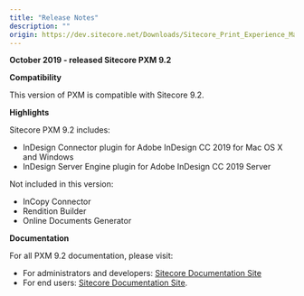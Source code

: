 ```yaml
---
title: "Release Notes"
description: ""
origin: https://dev.sitecore.net/Downloads/Sitecore_Print_Experience_Manager/92/Sitecore_Print_Experience_Manager_920/Release_Notes
---
```


**October 2019 - released Sitecore PXM 9.2**

**Compatibility**

This version of PXM is compatible with Sitecore 9.2.

**Highlights**

Sitecore PXM 9.2 includes:

-   InDesign Connector plugin for Adobe InDesign CC 2019 for Mac OS X and Windows
-   InDesign Server Engine plugin for Adobe InDesign CC 2019 Server

Not included in this version:

-   InCopy Connector
-   Rendition Builder
-   Online Documents Generator

**Documentation**

For all PXM 9.2 documentation, please visit:

-   For administrators and developers: [Sitecore Documentation Site](https://doc.sitecore.com/developers/print-experience-manager/en/index-en.html)
-   For end users: [Sitecore Documentation Site](https://doc.sitecore.com/users/print-experience-manager/en/index-en.html).